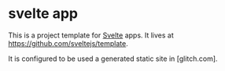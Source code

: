 # svelte app

This is a project template for [Svelte](https://svelte.dev) apps. It lives at https://github.com/sveltejs/template.

It is configured to be used a generated static site in [glitch.com].
